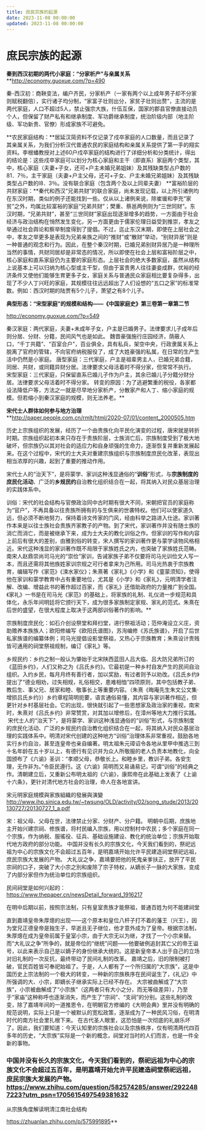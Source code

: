 ```yaml
---
title: 庶民宗族的起源
date: 2023-11-08 00:00:00
updated: 2023-11-08 00:00:00
---
```


# 庶民宗族的起源

**秦到西汉初期的两代小家庭：“分家析产”与亲属关系**
**http://economy.guoxue.com/?p=490

秦-西汉初：商鞅变法，编户齐民，分家析产（一家有两个以上成年男子却不分家则赋税翻倍），实行诸子均分制，“家富子壮则出分，家贫子壮则出赘”，主流的是两代家庭，人口不超过5人，禁止强宗大族，什伍互保，国家的郡县官僚直接动员个人，但保留了财产私有和继承制度、军功爵继承制度，统治阶级内部（地主阶级、军功新贵、官僚）形成家族不可避免。

**农民家庭结构：**居延汉简资料不仅记录了戍卒家庭的人口数量，而且记录了其亲属关系，为我们分析汉代普通农民的家庭结构和亲属关系提供了第一手的翔实资料。李根蟠教授对上述60户戍卒家庭的结构进行了详细分析和分类统计，得出的结论是：这些戍卒家庭可以划分为核心家庭和主干（即直系）家庭两个类型，其中，核心家庭（夫妻+子女，还可+户主未婚兄弟姐妹）及其残缺类型占户数的81．7％，主干家庭（夫妻+户主父母，还可+子女、户主未婚兄弟姐妹）及其残缺类型占户数的l8．3％。没有联合家庭（包含两个及以上同辈夫妻）
**富裕阶层的共财家庭：**秦代和西汉“兄弟共财”的联合家庭，尚未发现记载，以上所引诸例均在东汉时期，类似的例子还能找到一些。仅从以上诸例来说，除崔瑗和李充“家贫”之外，均属比较富裕的家庭“兄弟共财”；樊重、蔡邕两例则为“三世同财”。东汉时期，“兄弟共财”，甚至“三世同财”家庭出现逐渐增多的趋势，一方面由于社会经济与政治结构在悄然发生变化，另一方面更由于儒家伦理日益受到推崇，孝友之举通过社会舆论和察举制度得到了提倡。不过，迄止东汉末期，即使在上层社会之中，孝友之举更多是表现为兄弟亲族之间的“推财”或“散财”举动，“别财异居”则是一种普通的观念和行为。因此，在整个秦汉时期，已婚兄弟别财异居乃是一种理所当然的事情，共财同居却是非常态的情况，所以即使在社会上层和富裕阶层之中，核心家庭和直系家庭仍为主要的家庭形态。上层社会的绝大多数家庭，虽然从结构上说基本上可以归纳为核心型或主干型，但由于富贵男人往往妻妾成群，优裕的经济条件又使他们能够生育更多子女，家庭关系与普通民众家庭相比要复杂得多，出现了不少人丁兴旺的家庭，其规模往往远远超出了人们设想的“五口之家”的标准常数。例如：西汉时期的陆贾有5个儿子，萧望之有8个儿子。

**典型形态：“宋型家庭”的规模和结构——《中国家庭史》第三卷第一章第二节**

http://economy.guoxue.com/?p=549

秦汉家庭：两代家庭，夫妻+未成年子女，户主是已婚男子。法律要求儿子成年后则分居、分财、分籍，民间风气也是如此。
魏晋豪强施行庄园经济，荫蔽人口，“千丁共籍”、“百室合户”，百业俱全，具有私兵，架空中央，行政隶属关系上脱离了官府的管辖，不向官府纳税服役了，成了大姓豪强的私属，在日常的生产生活中仍然是小家庭。
唐型家庭：三代家庭，户主是祖辈男主人，已婚兄弟合籍，同居、共财，或同籍异财分居。法律要求父母活着时不得分家，但常常不执行。
宋型家庭：三代家庭，只保留直系已婚儿子作为户主，其余已婚儿子分籍分财分居。法律要求父母活着时不得分家。
转变的原因：为了逃避繁重的税役，各家都设法降低户等，方法之一就是尽早地分家析产，分散家产和人丁、缩小家庭的规模。但若缩小到秦汉家庭的规模，则无法养老。**

**宋代士人群体如何参与地方治理**
**http://paper.people.com.cn/rmlt/html/2020-07/01/content_2000505.htm

历史上宗族组织的发展，经历了一个由贵族化向平民化演变的过程，唐宋就是转折时期。宗族组织起初本来只存在于贵族阶层，士族消亡后，宗族制度受到了极大地破坏，但宗族仍以其对社会的适应力和自身顽强的生命力，逐渐恢复并重新发展起来。在这个过程中，宋代的士大夫对重建宗族组织与宗族制度庶民化改革，表现出相当浓厚的兴趣，起到了重要的推动作用。

宋代士人的“治天下”，是将蒙学、家训这种浅显通俗的“**训俗**”形式，与**宗族制度的庶民化活动**、广泛的**乡规民约**自治教化组织结合在一起，将其纳入对民众基层治理的实践体系中。

训俗：宋代的社会结构与官僚政治同中古时期有很大不同，宋朝把官员的家庭称为“官户”，不再具备以往贵族所拥有的与生俱来的世袭特权。他们可以使家道久远，但必须不断地努力，保持着诗文传家的门风，经由科举之路进入仕途。家训著作本来是以往士族社会贵族齐家教子的产物。到了宋代，家训著作并没有随士族的消亡而消亡，而是被继承下来，成为士大夫的教化训俗之作。但家训的写作和内容上前后有很大的差别，由雅到俗的转变，宋人撰写的家训著作更与蒙学读物风格相近。宋代这种浅显的家训著作既不局限于家族姓氏之内，也突破了家族姓氏范畴。南宋人赵鼎崇尚司马光的“崇俭”家训，告诫家族子弟不仅要将司马光训俭文人写一本，而且还需将其他族姓家训宗规之可行者拿来为己所用。司马光热衷于宗族教育，编辑写作《家范》《涑水家仪》；朱熹著《家礼》《小学》和《童蒙须知》，使得他在家训和蒙学教育中占有重要地位，尤其是《小学》和《家礼》，元明清学者注解、改编、增益此书的著作超过百家，而《家礼》还借助政府的力量推广到全国。《家礼》一书是在司马光《家范》的基础上，将家族的礼制、礼仪进一步规范和具体化，永乐年间明廷将它颁行天下，成为很多家族制定家规、家礼的范式。朱熹在后世的盛望，在很大程度上取决于这两部训俗著作的影响。**

宗族制度庶民化：如石介创设祭堂和拜扫堂，进行祭祖活动；范仲淹设立义庄，资助赡养本族族人；欧阳修编写《欧阳氏谱图》，苏洵编修《苏氏族谱》，开启了后世私家族谱的编纂体例；司马光提倡设影堂祭祖，又热心于宗族教育；朱熹设计贵贱皆可通用的祠堂祭祖规制，编订《家礼》等。

乡规民约：乡约之制一般认为肇始于北宋陕西蓝田人吕大临、吕大防兄弟所订的《蓝田乡约》，人们又称之为《吕氏乡约》。它最初是一种乡村自发产生的民间自治组织。入约乡民，每月月终有善行者，加以奖励，有过者则予以劝改。《吕氏乡约》提出了“德业相劝，过失相规，礼俗相交，患难相恤”四项原则，其中包括教子弟、教后生、事父兄、居家和睦、敬事长上等重要内容。（朱熹《晦庵先生朱文公文集·增损吕氏乡约》）乡约章程简明扼要，语言通俗易懂，其内容与家训著作相近，但更针对乡村基层社会。它的出现，很快就引起了一些思想家及政治家的重视，南宋时，朱熹对《吕氏乡约》非常赞赏，对其加以增修后，在漳州等地大力推行实践。
 宋代士人的“治天下”，是将蒙学、家训这种浅显通俗的“训俗”形式，与宗族制度的庶民化活动、广泛的乡规民约自治教化组织结合在一起，将其纳入对民众基层治理的实践体系中。明清对宋代创建的这种地方“训俗”治理体系非常重视，鼓励各地实行乡约自治，甚至连皇帝也亲自编著。明太祖朱元璋诏令各地从里甲中推选三到十名年龄在五十岁以上，有德行有见识并为众人所敬服的老人负责本地教化，向全国颁布了《六谕》圣训：“孝顺父母，恭敬长上。和睦乡里，教训子弟。各安生理，无作非为。”令臣民遵行。这《六谕》简明而又易诵易记，可谓“训俗”的经典之作。清朝建立后，又重新公布明太祖的《六谕》，康熙帝在此基础上发表了《上谕十六条》，更针对清代地方社会的治理，命人在各地宣讲。

宋元明家庭規模與家族組織的發展與演變
http://www.ihp.sinica.edu.tw/~twsung/OLD/activity/02/song_stude/2013/20130727/20130727_1_a.pdf

宋：祖父母、父母在世，法律禁止分家、分财产、分户籍。
明朝中后期，庶族地主开始兴建宗祠、修族谱，将村民编入宗族，用以控制村中农民；多个家庭在同一个宗族，作为纳税、服徭役、征兵、基础设施建设、教化的统治单位；宗族开始取代地方政府的部分功能。
中国并没有长久的宗族文化，今天我们看到的，祭祀远祖为中心的宗族文化不会超过五百年，是明嘉靖开始允许平民建造祠堂祭祀远祖，庶民宗族大发展的产物。
大礼议之争，嘉靖要把他的死鬼亲爹扶正，放开了平民宗祠的口子，突破了大小宗之別和废除了宗子特权，从嫡长子一脉的大家族，变成了内部分家但作为统治单位的宗族组织。

民间祠堂是如何兴起的：https://www.thepaper.cn/newsDetail_forward_1916217

在明中后期以前，按照宗法制，只有皇室贵族才能祭祖，普通百姓为何不能建祠堂

直到嘉靖皇帝朱厚熜的出现——这个原本和皇位八杆子打不着的藩王（兴王），因为堂兄正德皇帝是独生子，早逝且无子继位，他才意外成为了皇帝。根据宗法制，朱厚熜在成为皇帝前属于皇室小宗，由于大宗无以为继，才找了一个小宗来替。
而“大礼议之争”所争的，就是帝位的“继统”问题——他要破例追封其亡父的帝王谥号，以此来表示自己是以嫡子的身份继承大统的。这是新皇帝本人出于自己的立场对旧礼制的一次反抗，最终带动了民间礼制的改革。
嘉靖之后，旧的限制被打破，官民百姓皆可奉祀始祖了。于是，人人都有了一个所归属的“大宗族”，这是中国历史上宗法制的一个极大的转变，一种新的宗族秩序在民间诞生了，《礼记》中所强调的大、小宗，即嫡长子继承实际上已经不存在。
大宗被曲解成了“大宗族”，小宗被曲解成了“小宗族”（这两者只有大小之分，而无等级差异），乃至于“家庙”这种称呼也逐渐消失，而产生了“宗祠”、“支祠”的分别。这些礼制的改变，除了嘉靖年间的一道推恩令，在明朝官方修编的《大明会典》里并没有明确的规范说明，实际上只是一个被默认的宽松政策，逐渐成为了一种民风习俗，在明清时代的南方社会里扎根下来。
在古代圣人眼里，这恐怕是一次彻底的礼崩乐坏了。因此，我们要知道：今天认知里的宗族社会以及宗族秩序，仅有明清两代四百多年的历史，“大宗族”实际是一个新的概念，祠堂对当时的人们而言，也是一件全新的事物。

### 中国并没有长久的宗族文化，今天我们看到的，祭祀远祖为中心的宗族文化不会超过五百年，是明嘉靖开始允许平民建造祠堂祭祀远祖，庶民宗族大发展的产物。https://www.zhihu.com/question/582574285/answer/2922487223?utm_psn=1705615497549381632

从宗族角度解读明清江南社会结构

https://zhuanlan.zhihu.com/p/575991895**

